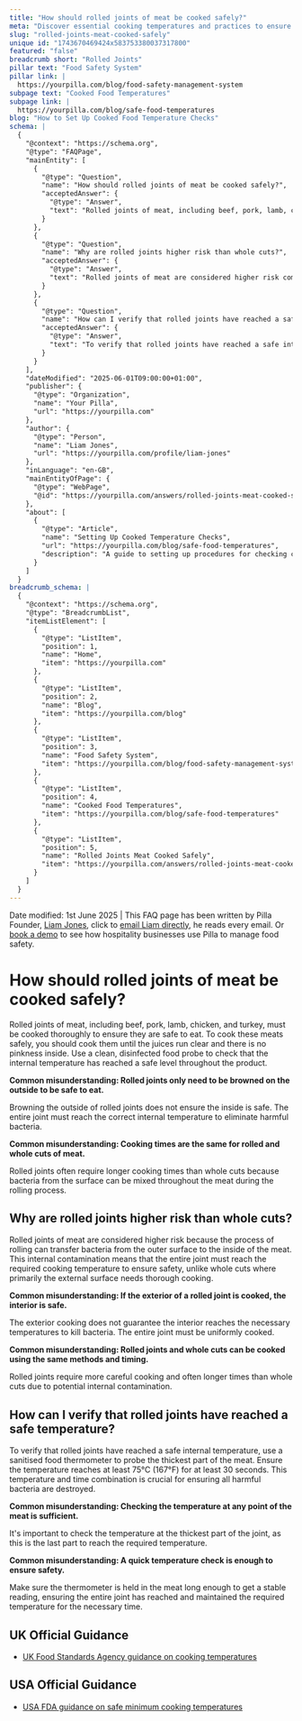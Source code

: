 ```yaml
---
title: "How should rolled joints of meat be cooked safely?"
meta: "Discover essential cooking temperatures and practices to ensure food safety, including scientifically proven time-temperature combinations and hygiene tips."
slug: "rolled-joints-meat-cooked-safely"
unique id: "1743670469424x583753380037317800"
featured: "false"
breadcrumb short: "Rolled Joints"
pillar text: "Food Safety System"
pillar link: |
  https://yourpilla.com/blog/food-safety-management-system
subpage text: "Cooked Food Temperatures"
subpage link: |
  https://yourpilla.com/blog/safe-food-temperatures
blog: "How to Set Up Cooked Food Temperature Checks"
schema: |
  {
    "@context": "https://schema.org",
    "@type": "FAQPage",
    "mainEntity": [
      {
        "@type": "Question",
        "name": "How should rolled joints of meat be cooked safely?",
        "acceptedAnswer": {
          "@type": "Answer",
          "text": "Rolled joints of meat, including beef, pork, lamb, chicken, and turkey, should be thoroughly cooked to ensure safety. Here are the steps to cook these meats safely: (1) Cook the meat until the juices run clear and there is no pinkness inside. (2) Use a clean, disinfected food probe to verify that the internal temperature of the meat has reached a safe level throughout the product. Crucially, browning the outside alone does not ensure safety. The entire joint must reach the required internal temperature."
        }
      },
      {
        "@type": "Question",
        "name": "Why are rolled joints higher risk than whole cuts?",
        "acceptedAnswer": {
          "@type": "Answer",
          "text": "Rolled joints of meat are considered higher risk compared to whole cuts because the rolling process can transfer bacteria from the surface to the interior of the meat. This leads to internal contamination requiring that the entire joint reach the required cooking temperature to ensure safety. Unlike whole cuts, where primarily the external surface needs thorough cooking, rolled joints require uniform internal cooking."
        }
      },
      {
        "@type": "Question",
        "name": "How can I verify that rolled joints have reached a safe temperature?",
        "acceptedAnswer": {
          "@type": "Answer",
          "text": "To verify that rolled joints have reached a safe internal temperature, use a sanitised food thermometer to probe the thickest part of the meat. Ensure the internal temperature reaches at least 75°C (167°F) for at least 30 seconds. Checking the temperature in the thickest part ensures the last part to cook reaches the needed temperature. Adequate holding time at this temperature ensures all harmful bacteria are destroyed."
        }
      }
    ],
    "dateModified": "2025-06-01T09:00:00+01:00",
    "publisher": {
      "@type": "Organization",
      "name": "Your Pilla",
      "url": "https://yourpilla.com"
    },
    "author": {
      "@type": "Person",
      "name": "Liam Jones",
      "url": "https://yourpilla.com/profile/liam-jones"
    },
    "inLanguage": "en-GB",
    "mainEntityOfPage": {
      "@type": "WebPage",
      "@id": "https://yourpilla.com/answers/rolled-joints-meat-cooked-safely"
    },
    "about": [
      {
        "@type": "Article",
        "name": "Setting Up Cooked Temperature Checks",
        "url": "https://yourpilla.com/blog/safe-food-temperatures",
        "description": "A guide to setting up procedures for checking cooked food temperatures to ensure compliance with safety standards."
      }
    ]
  }
breadcrumb_schema: |
  {
    "@context": "https://schema.org",
    "@type": "BreadcrumbList",
    "itemListElement": [
      {
        "@type": "ListItem",
        "position": 1,
        "name": "Home",
        "item": "https://yourpilla.com"
      },
      {
        "@type": "ListItem",
        "position": 2,
        "name": "Blog",
        "item": "https://yourpilla.com/blog"
      },
      {
        "@type": "ListItem",
        "position": 3,
        "name": "Food Safety System",
        "item": "https://yourpilla.com/blog/food-safety-management-system"
      },
      {
        "@type": "ListItem",
        "position": 4,
        "name": "Cooked Food Temperatures",
        "item": "https://yourpilla.com/blog/safe-food-temperatures"
      },
      {
        "@type": "ListItem",
        "position": 5,
        "name": "Rolled Joints Meat Cooked Safely",
        "item": "https://yourpilla.com/answers/rolled-joints-meat-cooked-safely"
      }
    ]
  }
---
```


Date modified: 1st June 2025 | This FAQ page has been written by Pilla Founder, [Liam Jones](https://yourpilla.com/profile/liam-jones), click to [email Liam directly](https://mailto:liam@yourpilla.com/), he reads every email. Or [book a demo](https://calendly.com/pilla/demo) to see how hospitality businesses use Pilla to manage food safety.

# How should rolled joints of meat be cooked safely?

Rolled joints of meat, including beef, pork, lamb, chicken, and turkey, must be cooked thoroughly to ensure they are safe to eat. To cook these meats safely, you should cook them until the juices run clear and there is no pinkness inside. Use a clean, disinfected food probe to check that the internal temperature has reached a safe level throughout the product.

**Common misunderstanding: Rolled joints only need to be browned on the outside to be safe to eat.**

Browning the outside of rolled joints does not ensure the inside is safe. The entire joint must reach the correct internal temperature to eliminate harmful bacteria.

**Common misunderstanding: Cooking times are the same for rolled and whole cuts of meat.**

Rolled joints often require longer cooking times than whole cuts because bacteria from the surface can be mixed throughout the meat during the rolling process.

## Why are rolled joints higher risk than whole cuts?

Rolled joints of meat are considered higher risk because the process of rolling can transfer bacteria from the outer surface to the inside of the meat. This internal contamination means that the entire joint must reach the required cooking temperature to ensure safety, unlike whole cuts where primarily the external surface needs thorough cooking.

**Common misunderstanding: If the exterior of a rolled joint is cooked, the interior is safe.**

The exterior cooking does not guarantee the interior reaches the necessary temperatures to kill bacteria. The entire joint must be uniformly cooked.

**Common misunderstanding: Rolled joints and whole cuts can be cooked using the same methods and timing.**

Rolled joints require more careful cooking and often longer times than whole cuts due to potential internal contamination.

## How can I verify that rolled joints have reached a safe temperature?

To verify that rolled joints have reached a safe internal temperature, use a sanitised food thermometer to probe the thickest part of the meat. Ensure the temperature reaches at least 75°C (167°F) for at least 30 seconds. This temperature and time combination is crucial for ensuring all harmful bacteria are destroyed.

**Common misunderstanding: Checking the temperature at any point of the meat is sufficient.**

It's important to check the temperature at the thickest part of the joint, as this is the last part to reach the required temperature.

**Common misunderstanding: A quick temperature check is enough to ensure safety.**

Make sure the thermometer is held in the meat long enough to get a stable reading, ensuring the entire joint has reached and maintained the required temperature for the necessary time.

## UK Official Guidance

-   [UK Food Standards Agency guidance on cooking temperatures](https://www.food.gov.uk/safety-hygiene/cooking-your-food)

## USA Official Guidance

-   [USA FDA guidance on safe minimum cooking temperatures](https://www.fda.gov/media/107000/download)